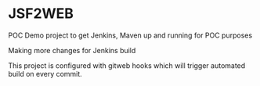 # JSF2WEB

POC Demo project to get Jenkins, Maven up and running for POC purposes

Making more changes for Jenkins build

This project is configured with gitweb hooks which will trigger automated build on every commit.
